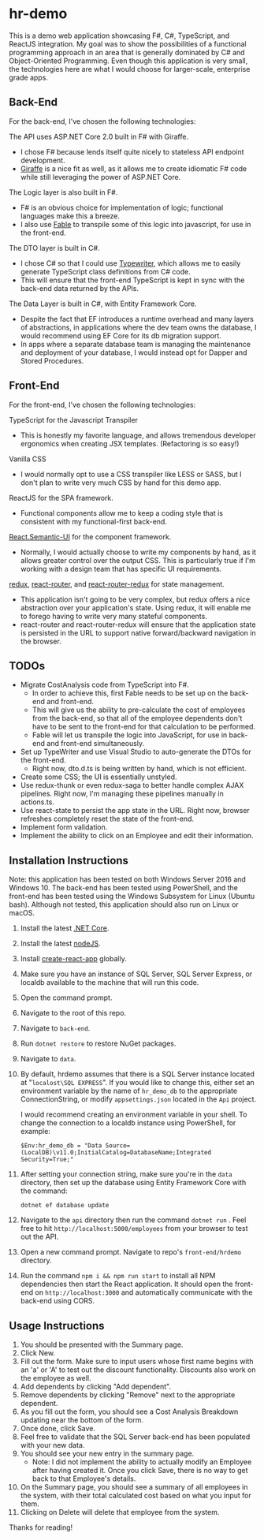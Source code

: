 # hr-demo
This is a demo web application showcasing F#, C#, TypeScript, and ReactJS integration.  My goal was to show the possibilities of a functional programming approach in an area that is generally dominated by C# and Object-Oriented Programming.  Even though this application is very small, the technologies here are what I would choose for larger-scale, enterprise grade apps.

## Back-End 
For the back-end, I've chosen the following technologies:

The API uses ASP.NET Core 2.0 built in F# with Giraffe.
- I chose F# because lends itself quite nicely to stateless API endpoint development.
- [Giraffe](https://github.com/dustinmoris/Giraffe) is a nice fit as well, as it allows me to create idiomatic F# code while still leveraging the power of ASP.NET Core.

The Logic layer is also built in F#.
- F# is an obvious choice for implementation of logic; functional languages make this a breeze.
- I also use [Fable](http://fable.io/) to transpile some of this logic into javascript, for use in the front-end.

The DTO layer is built in C#.
- I chose C# so that I could use [Typewriter](https://frhagn.github.io/Typewriter/), which allows me to easily generate TypeScript class definitions from C# code.
- This will ensure that the front-end TypeScript is kept in sync with the back-end data returned by the APIs.

The Data Layer is built in C#, with Entity Framework Core.
- Despite the fact that EF introduces a runtime overhead and many layers of abstractions, in applications where the dev team owns the database, I would recommend using EF Core for its db migration support.
- In apps where a separate database team is managing the maintenance and deployment of your database, I would instead opt for Dapper and Stored Procedures.

## Front-End

For the front-end, I've chosen the following technologies:
    
TypeScript for the Javascript Transpiler
- This is honestly my favorite language, and allows tremendous developer ergonomics when creating JSX templates.  (Refactoring is so easy!)

Vanilla CSS
- I would normally opt to use a CSS transpiler like LESS or SASS, but I don't plan to write very much CSS by hand for this demo app.

ReactJS for the SPA framework.
- Functional components allow me to keep a coding style that is consistent with my functional-first back-end.

[React.Semantic-UI](https://react.semantic-ui.com/introduction) for the component framework.
- Normally, I would actually choose to write my components by hand, as it allows greater control over the output CSS.  This is particularly true if I'm working with a design team that has specific UI requirements.

[redux](https://github.com/reactjs/react-redux), [react-router](https://github.com/ReactTraining/react-router), and [react-router-redux](https://github.com/ReactTraining/react-router/tree/master/packages/react-router-redux) for state management.
- This application isn't going to be very complex, but redux offers a nice abstraction over your application's state.  Using redux, it will enable me to forego having to write very many stateful components.
- react-router and react-router-redux will ensure that the application state is persisted in the URL to support native forward/backward navigation in the browser.

## TODOs
- Migrate CostAnalysis code from TypeScript into F#.
    - In order to achieve this, first Fable needs to be set up on the back-end and front-end.
    - This will give us the ability to pre-calculate the cost of employees from the back-end, so that all of the employee dependents don't have to be sent to the front-end for that calculation to be performed.
    - Fable will let us transpile the logic into JavaScript, for use in back-end and front-end simultaneously.
- Set up TypeWriter and use Visual Studio to auto-generate the DTOs for the front-end.  
    - Right now, dto.d.ts is being written by hand, which is not efficient.
- Create some CSS; the UI is essentially unstyled.
- Use redux-thunk or even redux-saga to better handle complex AJAX pipelines.  Right now, I'm managing these pipelines manually in actions.ts.
- Use react-state to persist the app state in the URL.  Right now, browser refreshes completely reset the state of the front-end.
- Implement form validation.
- Implement the ability to click on an Employee and edit their information.

## Installation Instructions
Note: this application has been tested on both Windows Server 2016 and Windows 10.  The back-end has been tested using PowerShell, and the front-end has been tested using the Windows Subsystem for Linux (Ubuntu bash).  Although not tested, this application should also run on Linux or macOS.

1. Install the latest [.NET Core](https://www.microsoft.com/net/learn/get-started).
1. Install the latest [nodeJS](https://nodejs.org).
1. Install [create-react-app](https://github.com/facebookincubator/create-react-app) globally.
1. Make sure you have an instance of SQL Server, SQL Server Express, or localdb available to the machine that will run this code.
1. Open the command prompt.
1. Navigate to the root of this repo.
1. Navigate to `back-end`.
1. Run `dotnet restore` to restore NuGet packages.
1. Navigate to `data`.
1. By default, hrdemo assumes that there is a SQL Server instance located at "`localost\SQL EXPRESS`".  If you would like to change this, either set an environment variable by the name of `hr_demo_db` to the appropriate ConnectionString, or modify `appsettings.json` located in the `Api` project.

    I would recommend creating an environment variable in your shell.  To change the connection to a localdb instance using PowerShell, for example:
    ```
    $Env:hr_demo_db = "Data Source=(LocalDB)\v11.0;InitialCatalog=DatabaseName;Integrated Security=True;"
    ```
1. After setting your connection string, make sure you're in the `data` directory, then set up the database using Entity Framework Core with the command: 
    ```
    dotnet ef database update
    ``` 
1. Navigate to the `api` directory then run the command `dotnet run` .  Feel free to hit `http://localhost:5000/employees` from your browser to test out the API.
1. Open a new command prompt.  Navigate to repo's `front-end/hrdemo` directory.
1. Run the command `npm i && npm run start` to install all NPM dependencies then start the React application.  It should open the front-end on `http://localhost:3000` and automatically communicate with the back-end using CORS.

## Usage Instructions
1. You should be presented with the Summary page.
1. Click New.
1. Fill out the form.  Make sure to input users whose first name begins with an 'a' or 'A' to test out the discount functionality.  Discounts also work on the employee as well.
1. Add dependents by clicking "Add dependent".
1. Remove dependents by clicking "Remove" next to the appropriate dependent.
1. As you fill out the form, you should see a Cost Analysis Breakdown updating near the bottom of the form.
1. Once done, click Save.
1. Feel free to validate that the SQL Server back-end has been populated with your new data.
1. You should see your new entry in the summary page.
    * Note: I did not implement the ability to actually modify an Employee after having created it.  Once you click Save, there is no way to get back to that Employee's details.
1. On the Summary page, you should see a summary of all employees in the system, with their total calculated cost based on what you input for them.
1. Clicking on Delete will delete that employee from the system.

Thanks for reading!